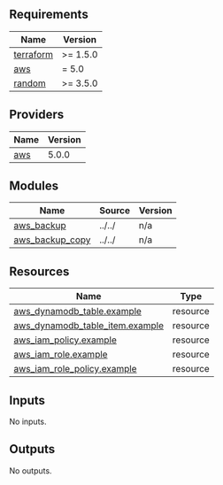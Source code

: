 ## Requirements

| Name | Version |
|------|---------|
| <a name="requirement_terraform"></a> [terraform](#requirement\_terraform) | >= 1.5.0 |
| <a name="requirement_aws"></a> [aws](#requirement\_aws) | = 5.0 |
| <a name="requirement_random"></a> [random](#requirement\_random) | >= 3.5.0 |

## Providers

| Name | Version |
|------|---------|
| <a name="provider_aws"></a> [aws](#provider\_aws) | 5.0.0 |

## Modules

| Name | Source | Version |
|------|--------|---------|
| <a name="module_aws_backup"></a> [aws\_backup](#module\_aws\_backup) | ../../ | n/a |
| <a name="module_aws_backup_copy"></a> [aws\_backup\_copy](#module\_aws\_backup\_copy) | ../../ | n/a |

## Resources

| Name | Type |
|------|------|
| [aws_dynamodb_table.example](https://registry.terraform.io/providers/hashicorp/aws/5.0/docs/resources/dynamodb_table) | resource |
| [aws_dynamodb_table_item.example](https://registry.terraform.io/providers/hashicorp/aws/5.0/docs/resources/dynamodb_table_item) | resource |
| [aws_iam_policy.example](https://registry.terraform.io/providers/hashicorp/aws/5.0/docs/resources/iam_policy) | resource |
| [aws_iam_role.example](https://registry.terraform.io/providers/hashicorp/aws/5.0/docs/resources/iam_role) | resource |
| [aws_iam_role_policy.example](https://registry.terraform.io/providers/hashicorp/aws/5.0/docs/resources/iam_role_policy) | resource |

## Inputs

No inputs.

## Outputs

No outputs.
